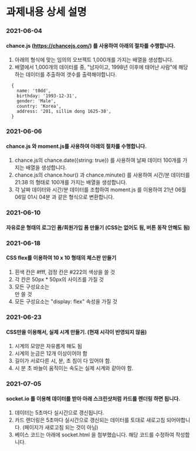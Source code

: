 # 과제내용 상세 설명
### 2021-06-04
#### chance.js (https://chancejs.com/) 를 사용하여 아래의 절차를 수행합니다.
1. 아래의 형식에 맞는 임의의 오브젝트 1,000개를 가지는 배열을 생성합니다.
2. 배열에서 1,000개의 데이터를 중, "남자이고, 1998년 이후에 태어난 사람"에 해당하는 데이터를 추출하여 갯수를 출력해야합니다.
```
  {
    name: 't0dd',
    birthday: '1993-12-31',
    gender: 'Male',
    country: 'Korea',
    address: '201, sillim dong 1625-38',
  }
  ```
  
### 2021-06-06
#### chance.js 와 moment.js를 사용하여 아래의 절차를 수행합니다.
1. chance.js의 chance.date({string: true}) 를 사용하여 날짜 데이터 100개를 가지는 배열을 생성합니다.
2. chance.js의 chance.hour() 과 chance.minute() 를 사용하여 시간/분 데이터를 21:38 의 형태로 100개를 가지는 배열을 생성합니다.
3. 각 날짜 데이터와 시간/분 데이터를 조합하여 moment.js 를 이용하여 21년 06월 06일 01시 04분 과 같은 형식으로 변환합니다.

### 2021-06-10
#### 자유로운 형태의 로그인 폼/회원가입 폼 만들기 (CSS는 없어도 됨, 버튼 동작 안해도 됨)

### 2021-06-18
#### CSS flex를 이용하여 10 x 10 형태의 체스판 만들기
1. 흰색 칸은 #fff, 검정 칸은 #222의 색상을 쓸 것
2. 각 칸은 50px * 50px의 사이즈를 가질 것
3. 모든 구성요소는 <div>만 쓸 것
4. 모든 구성요소는 "display: flex" 속성을 가질 것
  
### 2021-06-23
#### CSS만을 이용해서, 실제 시계 만들기. (현재 시각이 반영되지 않음)
1. 시계의 모양은 자유롭게 해도 됨
2. 시계의 눈금은 12개 이상이어야 함
3. 길이가 서로다른 시, 분, 초 침이 다 있어야 함.
4. 시 분 초 바늘이 움직이는 속도는 실제 시계와 같아야 함.

### 2021-07-05
#### socket.io 를 이용해 데이터를 받아 아래 스크린샷처럼 카드를 렌더링 하면 됩니다.
1. 데이터는 5초마다 실시간으로 갱신됩니다.
2. 카드 렌더링은 5초마다 실시간으로 갱신되는 데이터를 토대로 새로고침 되어야합니다. (페이지가 새로고침 되는 것이 아님)
3. 베이스 코드는 아래에 socket.html 을 첨부했습니다. 해당 코드를 수정하여 작성합니다.


